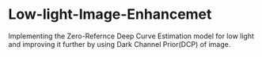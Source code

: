 # Low-light-Image-Enhancemet
Implementing the Zero-Refernce Deep Curve Estimation model for low light and improving it further by using Dark Channel Prior(DCP) of image.
